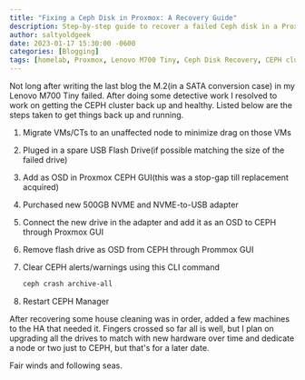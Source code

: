 ```yaml
---
title: "Fixing a Ceph Disk in Proxmox: A Recovery Guide"
description: Step-by-step guide to recover a failed Ceph disk in a Proxmox Lenovo M700 Tiny. Learn to restore CEPH cluster health and maintain VM availability.
author: saltyoldgeek
date: 2023-01-17 15:30:00 -0600
categories: [Blogging]
tags: [homelab, Proxmox, Lenovo M700 Tiny, Ceph Disk Recovery, CEPH cluster, Virtual Machines, High Availability, NVME, OSD, Ceph Manager, USB Flash Drive]
---
```


Not long after writing the last blog the M.2(in a SATA conversion case) in my Lenovo M700 Tiny failed. After doing some detective work I resolved to work on getting the CEPH cluster back up and healthy. Listed below are the steps taken to get things back up and running.

1. Migrate VMs/CTs to an unaffected node to minimize drag on those VMs
2. Pluged in a spare USB Flash Drive(if possible matching the size of the failed drive)
3. Add as OSD in Proxmox CEPH GUI(this was a stop-gap till replacement acquired)
4. Purchased new 500GB NVME and NVME-to-USB adapter
5. Connect the new drive in the adapter and add it as an OSD to CEPH through Proxmox GUI
6. Remove flash drive as OSD from CEPH through Prommox GUI
7. Clear CEPH alerts/warnings using this CLI command

    ``` bash
    ceph crash archive-all
    ```

8. Restart CEPH Manager

After recovering some house cleaning was in order, added a few machines to the HA that needed it. Fingers crossed so far all is well, but I plan on upgrading all the drives to match with new hardware over time and dedicate a node or two just to CEPH, but that's for a later date.

Fair winds and following seas.
